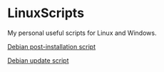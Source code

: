 # LinuxScripts

My personal useful scripts for Linux and Windows.

[Debian post-installation script](./Linux/debian_post_install.sh)

[Debian update script](./Linux/debian_update.sh)

